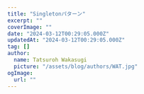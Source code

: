 ```yaml
---
title: "Singletonパターン"
excerpt: ""
coverImage: ""
date: "2024-03-12T00:29:05.000Z"
updatedAt: "2024-03-12T00:29:05.000Z"
tag: []
author:
  name: Tatsuroh Wakasugi
  picture: "/assets/blog/authors/WAT.jpg"
ogImage:
  url: ""
---
```

